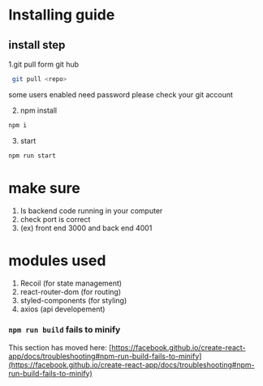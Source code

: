 # Installing guide

## install step

1.git pull form git hub

```bash
 git pull <repo>
```

some users enabled need password please check your git account

2. npm install

```bash
npm i
```

3. start

```bash
npm run start
```

# make sure

1. Is backend code running in your computer
2. check port is correct
3. (ex) front end 3000 and back end 4001

# modules used

1. Recoil (for state management)
2. react-router-dom (for routing)
3. styled-components (for styling)
4. axios (api developement)

### `npm run build` fails to minify

This section has moved here: [https://facebook.github.io/create-react-app/docs/troubleshooting#npm-run-build-fails-to-minify](https://facebook.github.io/create-react-app/docs/troubleshooting#npm-run-build-fails-to-minify)
